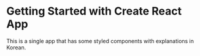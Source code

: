 # Getting Started with Create React App

This is a single app that has some styled components with explanations in Korean.
